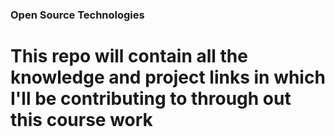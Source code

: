 ### Open Source Technologies
# This repo will contain all the knowledge and project links in which I'll be contributing to through out this course work